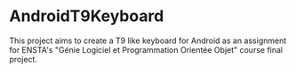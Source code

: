 # AndroidT9Keyboard
This project aims to create a T9 like keyboard for Android as an assignment for ENSTA's "Génie Logiciel et Programmation Orientée Objet" course final project.

